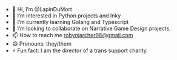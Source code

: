 - 👋 Hi, I’m @LapinDuMort
- 👀 I’m interested in Python projects and Inky
- 🌱 I’m currently learning Golang and Typescript
- 💞️ I’m looking to collaborate on Narrative Game Design projects.
- 📫 How to reach me robynjarcher96@gmail.com
- 😄 Pronouns: they/them
- ⚡ Fun fact: I am the director of a trans support charity.

<!---
LapinDuMort/LapinDuMort is a ✨ special ✨ repository because its `README.md` (this file) appears on your GitHub profile.
You can click the Preview link to take a look at your changes.
--->
